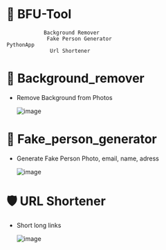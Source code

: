 # 🧰 BFU-Tool 
                Background Remover
                 Fake Person Generator                                          PythonApp
                  Url Shortener        
# 🩻 Background_remover   
- Remove Background from Photos

  ![image](https://github.com/user-attachments/assets/2df8e609-6483-4881-b5a1-900dc0f020c0)


# 👔 Fake_person_generator  
- Generate Fake Person Photo, email, name, adress

  ![image](https://github.com/user-attachments/assets/08f0eabb-a604-41ad-885a-c5352b11161e)



# 🛡️ URL Shortener
- Short long links

  ![image](https://github.com/user-attachments/assets/1012d6fa-1475-4f41-888b-04c405e1c035)

